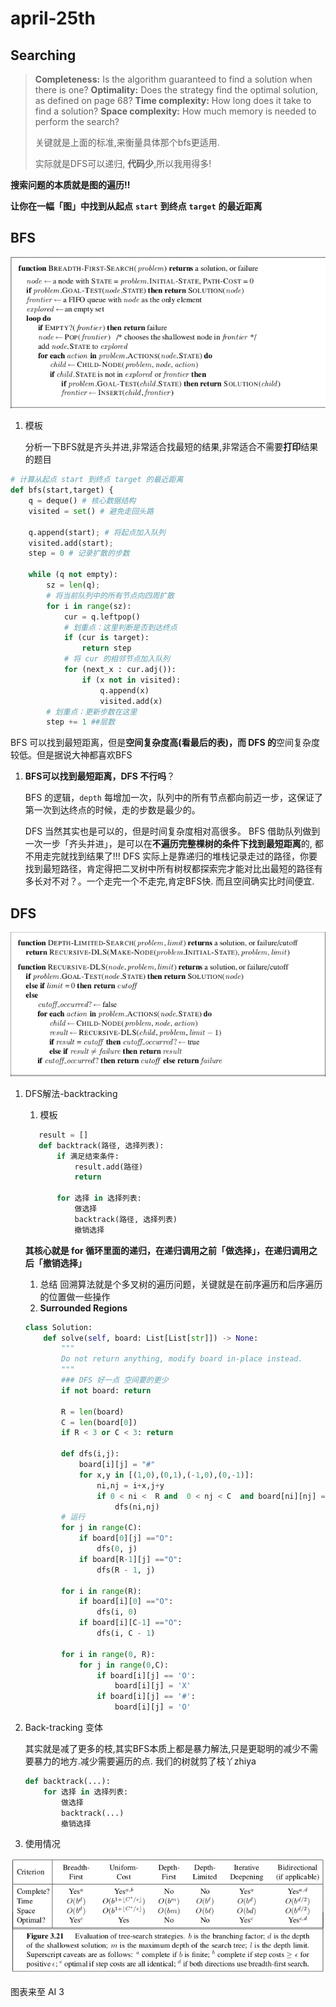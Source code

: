 # april-25th

## Searching

> **Completeness:** Is the algorithm guaranteed to find a solution when there is one? **Optimality:** Does the strategy find the optimal solution, as defined on page 68? **Time complexity:** How long does it take to find a solution? **Space complexity:** How much memory is needed to perform the search?
>
> 关键就是上面的标准,来衡量具体那个bfs更适用.
>
> 实际就是DFS可以递归, **代码少**,所以我用得多!

**搜索问题的本质就是图的遍历!!** 

**让你在一幅「图」中找到从起点** **`start`** **到终点** **`target`** **的最近距离**

## BFS

![bfs](../.gitbook/assets/bfs.png)

1. 模板

   分析一下BFS就是齐头并进,非常适合找最短的结果,非常适合不需要**打印**结果的题目

```python
# 计算从起点 start 到终点 target 的最近距离
def bfs(start,target) {
    q = deque() # 核心数据结构
    visited = set() # 避免走回头路

    q.append(start); # 将起点加入队列
    visited.add(start);
    step = 0 # 记录扩散的步数

    while (q not empty):
        sz = len(q);
        # 将当前队列中的所有节点向四周扩散
        for i in range(sz):
            cur = q.leftpop()
            # 划重点：这里判断是否到达终点 
            if (cur is target):
                return step
            # 将 cur 的相邻节点加入队列
            for (next_x : cur.adj()):
                if (x not in visited):
                    q.append(x)
                    visited.add(x)
        # 划重点：更新步数在这里 
        step += 1 ##层数
```

BFS 可以找到最短距离，但是**空间复杂度高\(看最后的表\)，而 DFS 的**空间复杂度较低。但是据说大神都喜欢BFS

1. **BFS可以找到最短距离，DFS 不行吗**？

   BFS 的逻辑，`depth` 每增加一次，队列中的所有节点都向前迈一步，这保证了第一次到达终点的时候，走的步数是最少的。

   DFS 当然其实也是可以的，但是时间复杂度相对高很多。 BFS 借助队列做到一次一步「齐头并进」，是可以在**不遍历完整棵树的条件下找到最短距离**的, 都不用走完就找到结果了!!! DFS 实际上是靠递归的堆栈记录走过的路径，你要找到最短路径，肯定得把二叉树中所有树杈都探索完才能对比出最短的路径有多长对不对？。一个走完一个不走完,肯定BFS快. 而且空间确实比时间便宜.

## DFS

![dfs](../.gitbook/assets/dfs.png)

1. DFS解法-backtracking

   1. 模板

   ```python
      result = []
      def backtrack(路径, 选择列表):
          if 满足结束条件:
              result.add(路径)
              return

          for 选择 in 选择列表:
              做选择
              backtrack(路径, 选择列表)
              撤销选择
   ```

   **其核心就是 for 循环里面的递归，在递归调用之前「做选择」，在递归调用之后「撤销选择」**

   1. 总结 回溯算法就是个多叉树的遍历问题，关键就是在前序遍历和后序遍历的位置做一些操作
   2. **Surrounded Regions**

   ```python
   class Solution:
       def solve(self, board: List[List[str]]) -> None:
           """
           Do not return anything, modify board in-place instead.
           """
           ### DFS 好一点 空间要的更少
           if not board: return

           R = len(board)
           C = len(board[0])
           if R < 3 or C < 3: return

           def dfs(i,j):
               board[i][j] = "#"
               for x,y in [(1,0),(0,1),(-1,0),(0,-1)]:
                   ni,nj = i+x,j+y
                   if 0 < ni <  R and  0 < nj < C  and board[ni][nj] == 'O':
                       dfs(ni,nj)
           # 运行
           for j in range(C):
               if board[0][j] =="O":
                   dfs(0, j)
               if board[R-1][j] =="O":
                   dfs(R - 1, j)

           for i in range(R):
               if board[i][0] =="O":
                   dfs(i, 0)
               if board[i][C-1] =="O":
                   dfs(i, C - 1)

           for i in range(0, R):
               for j in range(0,C):
                   if board[i][j] == 'O':
                       board[i][j] = 'X'
                   if board[i][j] == '#':
                       board[i][j] = 'O'
   ```

2. Back-tracking 变体

   其实就是减了更多的枝,其实BFS本质上都是暴力解法,只是更聪明的减少不需要暴力的地方.减少需要遍历的点. 我们的树就剪了枝丫zhiya

   ```python
   def backtrack(...):
       for 选择 in 选择列表:
           做选择
           backtrack(...)
           撤销选择
   ```

3. 使用情况

![table\_bd](../.gitbook/assets/table_bd.png)

图表来至 AI 3

